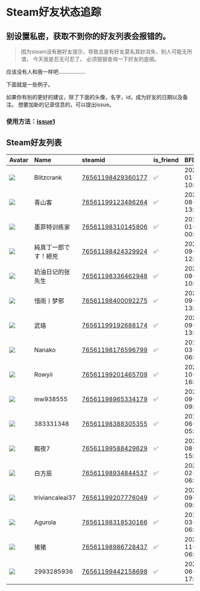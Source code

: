# Steam好友状态追踪
## 别设置私密，获取不到你的好友列表会报错的。

> 因为steam没有删好友提示，导致总是有好友莫名其妙消失，别人可能无所谓，
> 今天我是忍无可忍了。 必须狠狠查询一下好友的底细。

应该没有人和我一样吧………………

下面就是一些例子。

如果你有别的更好的建议，除了下面的头像，名字，id，成为好友的日期以及备注。 想要加新的记录信息的，可以提出issue。

### 使用方法：[issue1](https://github.com/systemannounce/SteamFriends/issues/1)



## Steam好友列表
| Avatar                                                                            | Name            | steamid                                                                     | is_friend   | BFD                 | removed_time   | Remark   |
|:----------------------------------------------------------------------------------|:----------------|:----------------------------------------------------------------------------|:------------|:--------------------|:---------------|:---------|
| ![](https://avatars.steamstatic.com/f3b105d9718ca90d626db9c32e6b9e5b946370f3.jpg) | Blitzcrank      | [76561198429360177](https://steamcommunity.com/profiles/76561198429360177/) | ✅           | 2021-01-07 10:46:11 |                |          |
| ![](https://avatars.steamstatic.com/fef49e7fa7e1997310d705b2a6158ff8dc1cdfeb.jpg) | 青山客             | [76561199123486264](https://steamcommunity.com/profiles/76561199123486264/) | ✅           | 2022-08-29 13:45:04 |                |          |
| ![](https://avatars.steamstatic.com/b8a6f62b8b7bd48279016ddb5616f9a555b0cf5d.jpg) | 墨菲特训练家          | [76561198310145806](https://steamcommunity.com/profiles/76561198310145806/) | ✅           | 2018-01-25 00:42:29 |                |          |
| ![](https://avatars.steamstatic.com/2022efd9d90addfde071b0afdc6c3d9cf12d0bb7.jpg) | 純真丁一郎です！絕兇      | [76561198424329924](https://steamcommunity.com/profiles/76561198424329924/) | ✅           | 2021-09-22 12:30:42 |                |          |
| ![](https://avatars.steamstatic.com/f7fd90ceadc77f84626c1965db861050326b2119.jpg) | 奶油日记的张先生        | [76561198336462948](https://steamcommunity.com/profiles/76561198336462948/) | ✅           | 2024-09-24 10:21:02 |                |          |
| ![](https://avatars.steamstatic.com/9e0dd4dd76f23aba764a1aae67537d0595250807.jpg) | 惜雨丨梦邪           | [76561198400092275](https://steamcommunity.com/profiles/76561198400092275/) | ✅           | 2020-09-27 13:06:32 |                |          |
| ![](https://avatars.steamstatic.com/251a78f8a662d6ed7efc9a0990a14253ef26900b.jpg) | 武珞              | [76561199192688174](https://steamcommunity.com/profiles/76561199192688174/) | ✅           | 2024-09-09 13:43:52 |                |          |
| ![](https://avatars.steamstatic.com/f4b55fc25eadacd097638dc41557fba8e26a7c47.jpg) | Nanako          | [76561198176596799](https://steamcommunity.com/profiles/76561198176596799/) | ✅           | 2017-03-01 06:45:30 |                |          |
| ![](https://avatars.steamstatic.com/666d6c42df130fcdc8a27df6a0a6d551d88bd33b.jpg) | Rowyii          | [76561199201465709](https://steamcommunity.com/profiles/76561199201465709/) | ✅           | 2024-10-17 16:25:25 |                |          |
| ![](https://avatars.steamstatic.com/cbc910b68a51cfb6b2824ef6f0039b3415b3c7ac.jpg) | mw938555        | [76561198965334179](https://steamcommunity.com/profiles/76561198965334179/) | ✅           | 2021-09-26 09:40:32 |                |          |
| ![](https://avatars.steamstatic.com/fef49e7fa7e1997310d705b2a6158ff8dc1cdfeb.jpg) | 383331348       | [76561198388305355](https://steamcommunity.com/profiles/76561198388305355/) | ✅           | 2017-06-11 05:47:54 |                |          |
| ![](https://avatars.steamstatic.com/fef49e7fa7e1997310d705b2a6158ff8dc1cdfeb.jpg) | 黯夜7             | [76561199588429629](https://steamcommunity.com/profiles/76561199588429629/) | ✅           | 2024-08-21 15:38:11 |                |          |
| ![](https://avatars.steamstatic.com/8df2618105159151f11d26ff0315668c24cd520a.jpg) | 白方辰             | [76561198934844537](https://steamcommunity.com/profiles/76561198934844537/) | ✅           | 2023-02-28 06:36:34 |                |          |
| ![](https://avatars.steamstatic.com/fef49e7fa7e1997310d705b2a6158ff8dc1cdfeb.jpg) | triviancaleal37 | [76561199207776049](https://steamcommunity.com/profiles/76561199207776049/) | ✅           | 2021-09-26 09:43:02 |                |          |
| ![](https://avatars.steamstatic.com/517b40291025432be2a11b60aa92760cd47b317b.jpg) | Agurola         | [76561198318530166](https://steamcommunity.com/profiles/76561198318530166/) | ✅           | 2017-03-01 06:45:31 |                |          |
| ![](https://avatars.steamstatic.com/e4c5e2ab869df41657cb2108f0d01723d0ba7ba7.jpg) | 猪猪              | [76561198986728437](https://steamcommunity.com/profiles/76561198986728437/) | ✅           | 2020-11-15 06:39:36 |                |          |
| ![](https://avatars.steamstatic.com/165d0960fcce1eddfc38a652b27a32f3828b4b24.jpg) | 2993285936      | [76561199442158698](https://steamcommunity.com/profiles/76561199442158698/) | ✅           | 2025-06-28 17:59:17 |                |          |